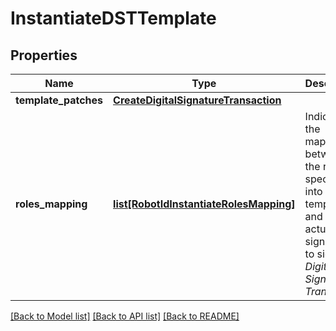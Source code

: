 # InstantiateDSTTemplate

## Properties
Name | Type | Description | Notes
------------ | ------------- | ------------- | -------------
**template_patches** | [**CreateDigitalSignatureTransaction**](CreateDigitalSignatureTransaction.md) |  | [optional] 
**roles_mapping** | [**list[RobotIdInstantiateRolesMapping]**](RobotIdInstantiateRolesMapping.md) | Indicates the mapping between the role specified into the template and the actual signer have to sign the _Digital Signature Transaction_ | [optional] 

[[Back to Model list]](../README.md#documentation-for-models) [[Back to API list]](../README.md#documentation-for-api-endpoints) [[Back to README]](../README.md)



